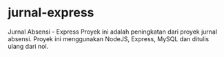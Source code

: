 # jurnal-express
Jurnal Absensi - Express
Proyek ini adalah peningkatan dari proyek jurnal absensi. Proyek ini menggunakan NodeJS, Express, MySQL dan ditulis ulang dari nol.
